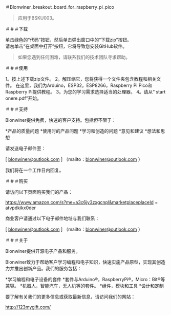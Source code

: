 ＃Blonwiner_breakout_board_for_raspberry_pi_pico​
>应用于BSKU003。

＃＃＃下载

单击绿色的“代码”按钮，然后单击弹出窗口中的“下载zip”按钮。  
请勿单击“在桌面中打开”按钮，它将导致您安装GitHub软件。

>如果您遇到任何困难，请联系我们的技术团队寻求帮助。

＃＃＃使用

1。按上述下载zip文件。
2。解压缩它，您将获得一个文件夹包含教程和相关文件。
   在这里，我们为Arduino，ESP32，ESP8266，Raspberry Pi Pico和Raspberry Pi提供教程。
3。为您的学习需求选择适当的处理器。
4。请从“ start onere.pdf”开始。


＃＃＃支持

Blonwiner提供免费，快速的客户支持。包括但不限于：

*产品的质量问题
*使用时的产品问题
*学习和创造的问题
*意见和建议
*想法和思想

请发送电子邮件至：

[ blonwiner@outlook.com ] （mailto：blonwiner@outlook.com ）

我们将在一个工作日内回复。

＃＃＃购买

请访问以下页面购买我们的产品：

https://www.amazon.com/s?me=a3c6jy3zxgcnpl&marketplaceplaceId = atvpdkikx0der

商业客户请通过以下电子邮件地址与我们联系：

[ blonwiner@outlook.com ] （mailto：blonwiner@outlook.com ）

＃＃＃关于

Blonwiner提供开源电子产品和服务。

Blonwiner致力于帮助客户学习编程和电子知识，快速实施产品原型，实现其创造力并推出创新产品。我们的服务包括：

*学习编程和电子设备的套件
*套件与Arduino®，RaspberryPi®，Micro：Bit®等兼容。
*机器人，智能汽车，无人机等的套件。
*组件，模块和工具
*设计和定制

要了解有关我们的更多信息或获取最新信息，请访问我们的网站：

http://123mygift.com/
